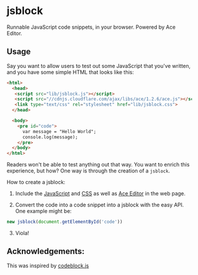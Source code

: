 jsblock
============
Runnable JavaScript code snippets, in your browser. Powered by Ace Editor. 

## Usage
Say you want to allow users to test out some JavaScript that you've written, and you have some simple HTML that looks like this:

```html
<html>
  <head>
   <script src="lib/jsblock.js"></script>
   <script src="//cdnjs.cloudflare.com/ajax/libs/ace/1.2.6/ace.js"></script>
   <link type="text/css" rel="stylesheet" href="lib/jsblock.css">
  </head>

  <body>
    <pre id="code">
      var message = "Hello World";
      console.log(message);
    </pre>
  </body>
</html>
```

Readers won't be able to test anything out that way. You want to enrich this experience, but how? One way is through the creation of a `jsblock`. 

How to create a jsblock:

1. Include the [JavaScript](https://github.com/tabeth/jsblock/blob/master/lib/jsblock.js) and [CSS](https://github.com/tabeth/jsblock/blob/master/lib/jsblock.css) as well as [Ace Editor](https://ace.c9.io/) in the web page.

2. Convert the code into a code snippet into a jsblock with the easy API. One example might be:
```javascript
new jsblock(document.getElementById('code'))
```

3. Viola!

## Acknowledgements:
This was inspired by [codeblock.js](http://ink.github.io/codeblock.js/)
